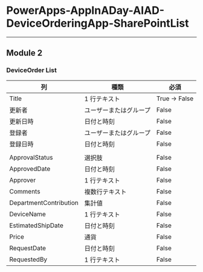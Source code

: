 # PowerApps-AppInADay-AIAD-DeviceOrderingApp-SharePointList

---

## Module 2

### DeviceOrder List

| 列                     | 種類                   | 必須         |
| ---------------------- | ---------------------- | ------------ |
| Title                  | 1 行テキスト           | True → False |
| 更新者                 | ユーザーまたはグループ | False        |
| 更新日時               | 日付と時刻             | False        |
| 登録者                 | ユーザーまたはグループ | False        |
| 登録日時               | 日付と時刻             | False        |
|                        |                        |              |
| ApprovalStatus         | 選択肢                 | False        |
| ApprovedDate           | 日付と時刻             | False        |
| Approver               | 1 行テキスト           | False        |
| Comments               | 複数行テキスト         | False        |
| DepartmentContribution | 集計値                 | False        |
| DeviceName             | 1 行テキスト           | False        |
| EstimatedShipDate      | 日付と時刻             | False        |
| Price                  | 通貨                   | False        |
| RequestDate            | 日付と時刻             | False        |
| RequestedBy            | 1 行テキスト           | False        |
